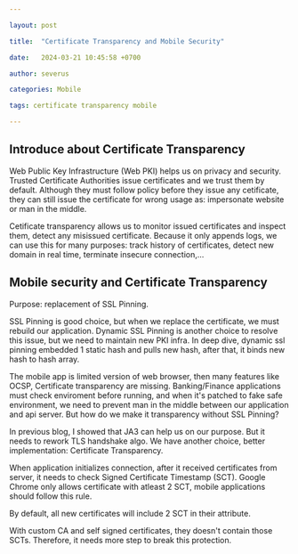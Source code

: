 ```yaml
---

layout: post

title:  "Certificate Transparency and Mobile Security"

date:   2024-03-21 10:45:58 +0700

author: severus

categories: Mobile

tags: certificate transparency mobile 

---
```


## Introduce about Certificate Transparency
Web Public Key Infrastructure (Web PKI) helps us on privacy and security. Trusted Certificate Authorities issue certificates and we trust them by default. Although they must follow policy before they issue any cetificate,  they can still issue the certificate for wrong usage as: impersonate website or man in the middle.   

Cetificate transparency allows us to monitor issued certificates and inspect them, detect any misissued certificate. Because it only appends logs, we can use this for many purposes: track history of certificates, detect new domain in real time, terminate insecure connection,…

## Mobile security and Certificate Transparency
Purpose: replacement of SSL Pinning.

SSL Pinning is good choice, but when we replace the certificate, we must rebuild our application. Dynamic SSL Pinning is another choice to resolve this issue, but we need to maintain new PKI infra. In deep dive, dynamic ssl pinning embedded 1 static hash and pulls new hash, after that, it binds new hash to hash array.

The mobile app is limited version of web browser, then many features like OCSP, Certificate transparency are missing. Banking/Finance applications must check enviroment before running, and when it's patched to fake safe environment, we need to prevent man in the middle between our application and api server. But how do we make it transparency without SSL Pinning? 

In previous blog, I showed that JA3 can help us on our purpose. But it needs to rework TLS handshake algo. We have another choice, better implementation: Certificate Transparency.

When application initializes connection, after it received certificates from server, it needs to check Signed Certificate Timestamp (SCT). Google Chrome only allows certificate with atleast 2 SCT, mobile applications should follow this rule.

By default, all new certificates will include 2 SCT in their attribute.

With custom CA and self signed certificates, they doesn't contain those SCTs. Therefore, it needs more step to break this protection.

 


